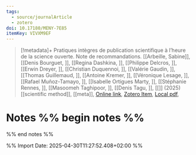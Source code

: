 ```yaml
---
tags:
  - source/journalArticle
  - zotero
doi: 10.17180/MENY-7E85
itemKey: VIVXM9EF
---
```

>[!metadata]+
> Pratiques intègres de publication scientifique à l’heure de la science ouverte. Note de recommandations.
> [[Arbeille, Sabine]], [[Denis Bourguet, ]], [[Regina Dashkina, ]], [[Philippe Delcros, ]], [[Erwin Dreyer, ]], [[Christian Duquennoi, ]], [[Valérie Gaudin, ]], [[Thomas Guillemaud, ]], [[Antoine Kremer, ]], [[Véronique Lesage, ]], [[Rafael Muñoz-Tamayo, ]], [[Isabelle Ortigues Marty, ]], [[Stéphanie Rennes, ]], [[Masoomeh Taghipoor, ]], [[Denis Tagu, ]], 
> [[]] (2025)
> [[scientific method]], [[meta]], 
> [Online link](https://hal.inrae.fr/hal-04964196), [Zotero Item](zotero://select/library/items/VIVXM9EF), [Local pdf](file://C:/Users/aburg/Documents/references/zotero/storage/JD24L5CS/Arbeille2025_Pratiquesintegres.pdf), 

# Notes %% begin notes %%

%% end notes %%




%% Import Date: 2025-04-30T11:27:52.408+02:00 %%
